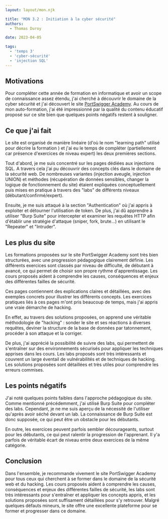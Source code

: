 ```yaml
---
layout: layout/mon.njk

title: "MON 3.2 : Initiation à la cyber sécurité"
authors:
  - Thomas Duroy 

date: 2023-04-05

tags:
  - 'temps 3'
  - 'cyber-sécurité'
  - 'injection SQL'
---
```


## Motivations

Pour compléter cette année de formation en informatique et avoir un scope de connaissance assez étendu, j'ai cherché à découvrir le domaine de la cyber sécurité et j'ai découvert le site [PortSwigger Academy](https://portswigger.net/web-security/learning-path). Au cours de mon auto-formation, j'ai été impressionné par la qualité du contenu éducatif proposé sur ce site bien que quelques points négatifs restent à souligner.

## Ce que j'ai fait

Le site est organisé de manière linéaire (d'où le nom "learning path" utilisé pour décrire la formation ) et j'ai eu le temps de compléter (partiellement car présence d'exercices de niveau expert) les deux premières sections.

Tout d'abord, je me suis concentré sur les pages dédiées aux injections SQL. A travers cela j'ai pu découvrir des concepts clés dans le domaine de la sécurité web. De nombreuses variantes (injection aveugle, injection UNION) et méthodes (récupération de données sensibles, changer la logique de fonctionnement du site) étaient expliquées conceptuellement puis mises en pratique à travers des "labs" de différents niveaux (débutant/confirmé/expert).

Ensuite, je me suis attaqué à la section "Authentication" où j'ai appris à exploiter et détourner l'utilisation de token. De plus, j'ai dû apprendre à utiliser "Burp Suite" pour intercepter et examiner les requêtes HTTP afin d'établir une stratégie d'attaque (sniper, fork, brute...) en utilisant le "Repeater" et "Intruder".

## Les plus du site

Les formations proposées sur le site PortSwigger Academy sont très bien structurées, avec une progression pédagogique clairement définie. Les différents exercices sont classés par niveau de difficulté, de débutant à avancé, ce qui permet de choisir son propre rythme d'apprentissage. Les cours proposés aident à comprendre les causes, conséquences et enjeux des différentes failles de sécurité.

Ces pages contiennent des explications claires et détaillées, avec des exemples concrets pour illustrer les différents concepts. Les exercices pratiques liés à ces pages m'ont pris beaucoup de temps, mais j'ai appris une vraie démarche de hacking.

En effet, au travers des solutions proposées, on apprend une véritable méthodologie de "hacking" : sonder le site et ses réactions à diverses requêtes, deviner la structure de la base de données par tatonnement, procéder à son attaque et la corriger.

De plus, j'ai apprécié la possibilité de suivre des labs, qui permettent de s'entraîner sur des environnements sécurisés pour appliquer les techniques apprises dans les cours. Les labs proposés sont très intéressants et couvrent un large éventail de vulnérabilités et de techniques de hacking. Les solutions proposées sont détaillées et très utiles pour comprendre les erreurs commises.

## Les points négatifs

J'ai noté quelques points faibles dans l'approche pédagogique du site. Comme mentionné précédemment, j'ai utilisé Burp Suite pour compléter des labs. Cependant, je ne me suis aperçu de la nécessité de l'utiliser qu'après avoir séché devant un lab. La connaissance de Burp Suite est donc supposée, ce qui peut être un obstacle pour les débutants.

En outre, les exercices peuvent parfois sembler décourageants, surtout pour les débutants, ce qui peut ralentir la progression de l'apprenant. Il y'a parfois de véritable écart de niveau entre deux exercices de la même catégorie.

## Conclusion

Dans l'ensemble, je recommande vivement le site PortSwigger Academy pour tous ceux qui cherchent à se former dans le domaine de la sécurité web et du hacking. Les cours proposés aident à comprendre les causes, conséquences et enjeux des différentes failles de sécurité, les labs sont très intéressants pour s'entraîner et appliquer les concepts appris, et les solutions proposées sont suffisament détaillées pour s'y retrouver. Malgré quelques défauts mineurs, le site offre une excellente plateforme pour se former et progresser dans ce domaine.
